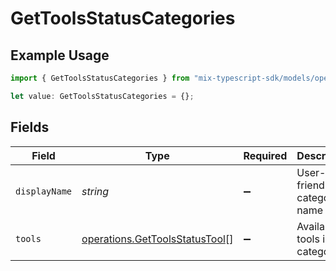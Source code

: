 # GetToolsStatusCategories

## Example Usage

```typescript
import { GetToolsStatusCategories } from "mix-typescript-sdk/models/operations";

let value: GetToolsStatusCategories = {};
```

## Fields

| Field                                                                            | Type                                                                             | Required                                                                         | Description                                                                      |
| -------------------------------------------------------------------------------- | -------------------------------------------------------------------------------- | -------------------------------------------------------------------------------- | -------------------------------------------------------------------------------- |
| `displayName`                                                                    | *string*                                                                         | :heavy_minus_sign:                                                               | User-friendly category name                                                      |
| `tools`                                                                          | [operations.GetToolsStatusTool](../../models/operations/gettoolsstatustool.md)[] | :heavy_minus_sign:                                                               | Available tools in this category                                                 |